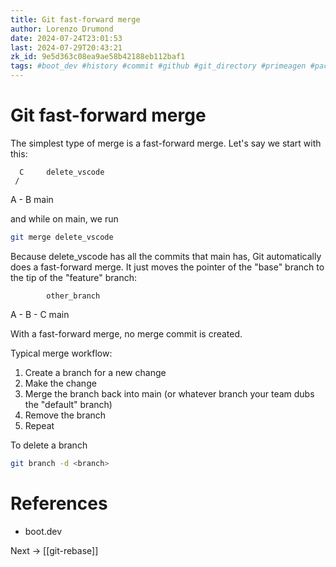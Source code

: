 ```yaml
---
title: Git fast-forward merge
author: Lorenzo Drumond
date: 2024-07-24T23:01:53
last: 2024-07-29T20:43:21
zk_id: 9e5d363c08ea9ae58b42188eb112baf1
tags: #boot_dev #history #commit #github #git_directory #primeagen #packed #programming #plumbing #states #optimal #git #fast_forward #configuration #compressed #repos #merging #index #snapshot #working_tree #computer_science #repository #workflow #stage #logs
---
```



# Git fast-forward merge

The simplest type of merge is a fast-forward merge. Let's say we start with this:

      C     delete_vscode
     /
A - B       main

and while on main, we run

```bash
git merge delete_vscode
```

Because delete_vscode has all the commits that main has, Git automatically does a fast-forward merge. It just moves the pointer of the "base" branch to the tip of the "feature" branch:

            other_branch
A - B - C   main

With a fast-forward merge, no merge commit is created.

Typical merge workflow:

1. Create a branch for a new change
2. Make the change
3. Merge the branch back into main (or whatever branch your team dubs the "default" branch)
4. Remove the branch
5. Repeat

To delete a branch

```bash
git branch -d <branch>
```


# References

- boot.dev

Next -> [[git-rebase]]
